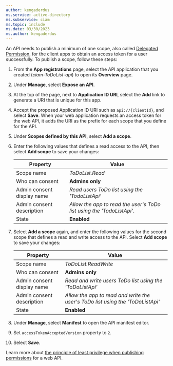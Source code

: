 ```yaml
---
author: kengaderdus
ms.service: active-directory
ms.subservice: ciam
ms.topic: include
ms.date: 03/30/2023
ms.author: kengaderdus
---
```


An API needs to publish a minimum of one scope, also called [Delegated Permission](../../../../develop/permissions-consent-overview.md), for the client apps to obtain an access token for a user successfully. To publish a scope, follow these steps:

1. From the **App registrations** page, select the API application that you created (*ciam-ToDoList-api*) to open its **Overview** page.
1. Under **Manage**, select **Expose an API**.
1. At the top of the page, next to **Application ID URI**, select the **Add** link to generate a URI that is unique for this app.
1. Accept the proposed Application ID URI such as `api://{clientId}`, and select **Save**. When your web application requests an access token for the web API, it adds the URI as the prefix for each scope that you define for the API.

1. Under **Scopes defined by this API**, select **Add a scope**.

1. Enter the following values that defines a read access to the API, then select **Add scope** to save your changes:
    

    | Property | Value |
    |----------|-------|
    | Scope name | *ToDoList.Read* |
    | Who can consent | **Admins only** |
    | Admin consent display name | *Read users ToDo list using the 'TodoListApi'* |
    | Admin consent description | *Allow the app to read the user's ToDo list using the 'TodoListApi'*. |
    | State | **Enabled** |
    
1. Select **Add a scope** again, and enter the following values for the second scope that defines a read and write access to the API. Select **Add scope** to save your changes:
    
    | Property | Value |
    |----------|-------|
    | Scope name | *ToDoList.ReadWrite* |
    | Who can consent | **Admins only** |
    | Admin consent display name | *Read and write users ToDo list using the 'ToDoListApi'* |
    | Admin consent description | *Allow the app to read and write the user's ToDo list using the 'ToDoListApi'* |
    | State | **Enabled** |
    
1. Under **Manage**, select **Manifest** to open the API manifest editor.
1. Set `accessTokenAcceptedVersion` property to `2`.
1. Select **Save**.

Learn more about [the principle of least privilege when publishing permissions](/security/zero-trust/develop/protected-api-example) for a web API. 